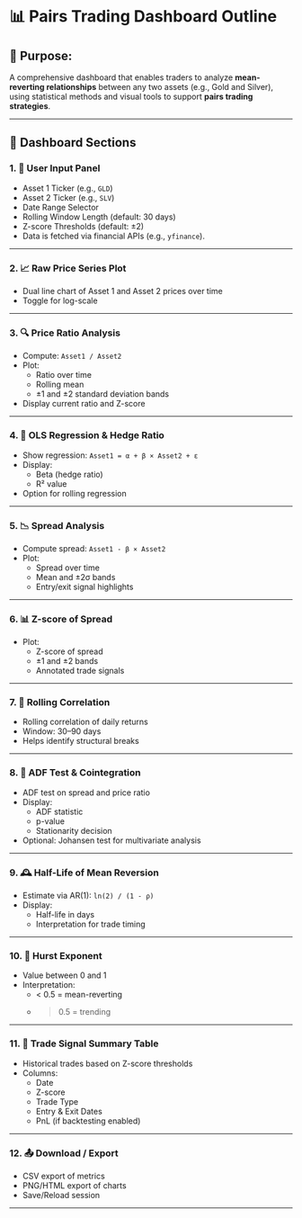 
# 📊 Pairs Trading Dashboard Outline

## 🎯 Purpose:
A comprehensive dashboard that enables traders to analyze **mean-reverting relationships** between any two assets (e.g., Gold and Silver), using statistical methods and visual tools to support **pairs trading strategies**.

---

## 🧩 Dashboard Sections

### 1. 🔧 User Input Panel
- Asset 1 Ticker (e.g., `GLD`)
- Asset 2 Ticker (e.g., `SLV`)
- Date Range Selector
- Rolling Window Length (default: 30 days)
- Z-score Thresholds (default: ±2)
- Data is fetched via financial APIs (e.g., `yfinance`).

---

### 2. 📈 Raw Price Series Plot
- Dual line chart of Asset 1 and Asset 2 prices over time
- Toggle for log-scale

---

### 3. 🔍 Price Ratio Analysis
- Compute: `Asset1 / Asset2`
- Plot:
  - Ratio over time
  - Rolling mean
  - ±1 and ±2 standard deviation bands
- Display current ratio and Z-score

---

### 4. 🧮 OLS Regression & Hedge Ratio
- Show regression: `Asset1 = α + β × Asset2 + ε`
- Display:
  - Beta (hedge ratio)
  - R² value
- Option for rolling regression

---

### 5. 📉 Spread Analysis
- Compute spread: `Asset1 - β × Asset2`
- Plot:
  - Spread over time
  - Mean and ±2σ bands
  - Entry/exit signal highlights

---

### 6. 📊 Z-score of Spread
- Plot:
  - Z-score of spread
  - ±1 and ±2 bands
  - Annotated trade signals

---

### 7. 🔄 Rolling Correlation
- Rolling correlation of daily returns
- Window: 30–90 days
- Helps identify structural breaks

---

### 8. 🧪 ADF Test & Cointegration
- ADF test on spread and price ratio
- Display:
  - ADF statistic
  - p-value
  - Stationarity decision
- Optional: Johansen test for multivariate analysis

---

### 9. 🕰️ Half-Life of Mean Reversion
- Estimate via AR(1): `ln(2) / (1 - ρ)`
- Display:
  - Half-life in days
  - Interpretation for trade timing

---

### 10. 🧠 Hurst Exponent
- Value between 0 and 1
- Interpretation:
  - < 0.5 = mean-reverting
  - > 0.5 = trending

---

### 11. 📌 Trade Signal Summary Table
- Historical trades based on Z-score thresholds
- Columns:
  - Date
  - Z-score
  - Trade Type
  - Entry & Exit Dates
  - PnL (if backtesting enabled)

---

### 12. 📤 Download / Export
- CSV export of metrics
- PNG/HTML export of charts
- Save/Reload session

---
